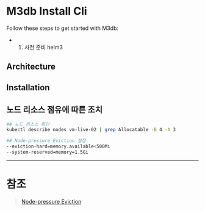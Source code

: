 # M3db Install Cli

Follow these steps to get started with M3db:
- 1. 사전 준비 helm3
  
## Architecture


## Installation



## 노드 리소스 점유에 따른 조치 
```sh
## 노드 리소스 확인
kubectl describe nodes vm-live-02 | grep Allocatable -B 4 -A 3

## Node-pressure Eviction 설정
--eviction-hard=memory.available<500Mi
--system-reserved=memory=1.5Gi
```



---
# 참조
> [Node-pressure Eviction](https://kubernetes.io/docs/concepts/scheduling-eviction/node-pressure-eviction/)